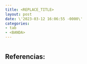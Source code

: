 ```yaml
---
title: <REPLACE_TITLE>
layout: post
date: \'2023-03-12 16:06:55 -0000\'
categories:
- tab
- <BANDA>
---
```


~~~
~~~

Referencias:
- 
